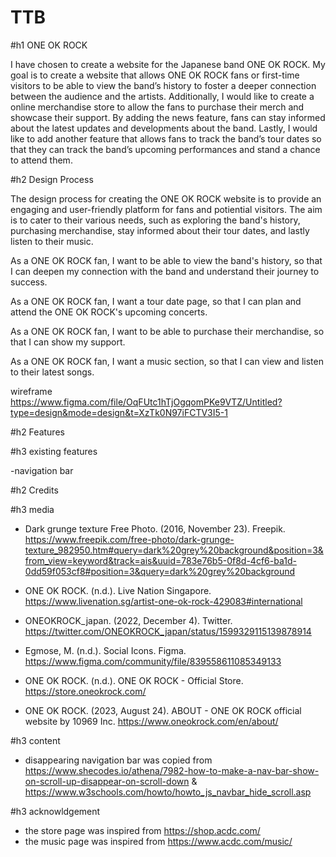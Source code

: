 # TTB
#h1 ONE OK ROCK 

I have chosen to create a website for the Japanese band ONE OK ROCK. My goal is to create a website that allows ONE OK ROCK fans or first-time visitors to be able to view the band’s history to foster a deeper connection between the audience and the artists. Additionally, I would like to create a online merchandise store to allow the fans to purchase their merch and showcase their support. By adding the news feature, fans can stay informed about the latest updates and developments about the band. Lastly, I would like to add another feature that allows fans to track the band’s tour dates so that they can track the band’s upcoming performances and stand a chance to attend them.

#h2 Design Process

The design process for creating the ONE OK ROCK website is to provide an engaging and user-friendly platform for fans and potiential visitors. The aim is to cater to their various needs, such as exploring the band's history, purchasing merchandise, stay informed about their tour dates, and lastly listen to their music.

As a ONE OK ROCK fan, I want to be able to view the band's history, so that I can deepen my connection with the band and understand their journey to success.

As a ONE OK ROCK fan, I want a tour date page, so that I can plan and attend the ONE OK ROCK's upcoming concerts.

As a ONE OK ROCK fan, I want to be able to purchase their merchandise, so that I can show my support.

As a ONE OK ROCK fan, I want a music section, so that I can view and listen to their latest songs.

wireframe
https://www.figma.com/file/OqFUtc1hTjOgqomPKe9VTZ/Untitled?type=design&mode=design&t=XzTk0N97iFCTV3I5-1


#h2 Features

#h3 existing features

-navigation bar


#h2 Credits

#h3 media
+ Dark grunge texture Free Photo. (2016, November 23). Freepik. https://www.freepik.com/free-photo/dark-grunge-texture_982950.htm#query=dark%20grey%20background&position=3&from_view=keyword&track=ais&uuid=783e76b5-0f8d-4cf6-ba1d-0dd59f053cf8#position=3&query=dark%20grey%20background

+ ONE OK ROCK. (n.d.). Live Nation Singapore. https://www.livenation.sg/artist-one-ok-rock-429083#international

+ ONEOKROCK_japan. (2022, December 4). Twitter.
https://twitter.com/ONEOKROCK_japan/status/1599329115139878914 

+ Egmose, M. (n.d.). Social Icons. Figma. 
https://www.figma.com/community/file/839558611085349133

+ ONE OK ROCK. (n.d.). ONE OK ROCK - Official Store. https://store.oneokrock.com/

+ ONE OK ROCK. (2023, August 24). ABOUT - ONE OK ROCK official website by 10969 Inc. https://www.oneokrock.com/en/about/


#h3 content

+ disappearing navigation bar was copied from https://www.shecodes.io/athena/7982-how-to-make-a-nav-bar-show-on-scroll-up-disappear-on-scroll-down
&
https://www.w3schools.com/howto/howto_js_navbar_hide_scroll.asp

#h3 acknowldgement
+ the store page was inspired from https://shop.acdc.com/
+ the music page was inspired from https://www.acdc.com/music/